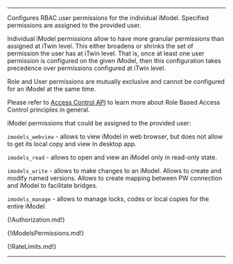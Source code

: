 ---

Configures RBAC user permissions for the individual iModel. Specified permissions are assigned to the provided user. 

Individual iModel permissions allow to have more granular permissions than assigned at iTwin level. This either broadens or shrinks the set of permission the user has at iTwin level. That is, once at least one user permission is configured on the given iModel, then this configuration takes precedence over permissions configured at iTwin level.

Role and User permissions are mutually exclusive and cannot be configured for an iModel at the same time.

Please refer to [Access Control API](https://developer.bentley.com/apis/access-control-v2/overview/) to learn more about Role Based Access Control principles in general.

iModel permissions that could be assigned to the provided user:

`imodels_webview` - allows to view iModel in web browser, but does not allow to get its local copy and view in desktop app.

`imodels_read` - allows to open and view an iModel only in read-only state.

`imodels_write` - allows to make changes to an iModel. Allows to create and modify named versions. Allows to create mapping between PW connection and iModel to facilitate bridges.

`imodels_manage` - allows to manage locks, codes or local copies for the entire iModel.

{!Authorization.md!}

{!iModelsPermissions.md!}

{!RateLimits.md!}

---